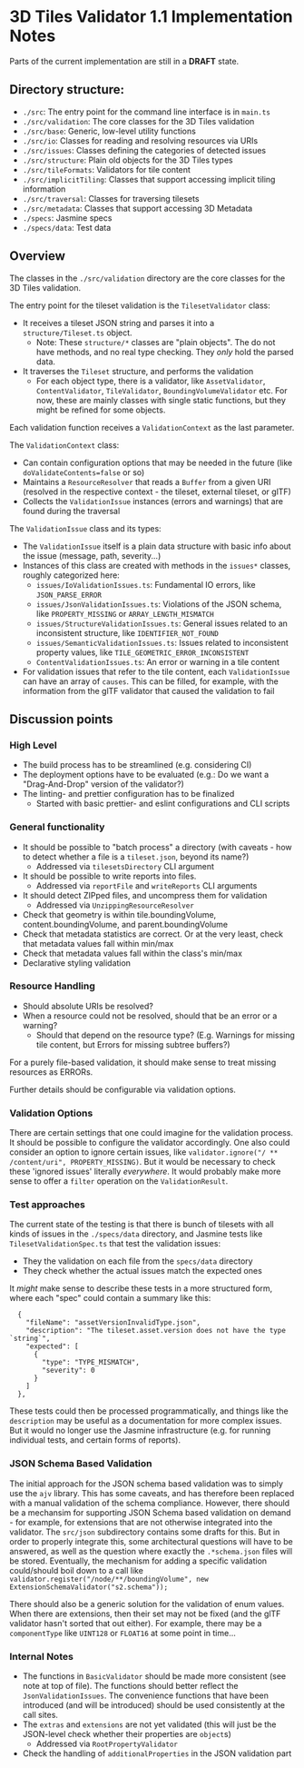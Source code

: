 # 3D Tiles Validator 1.1 Implementation Notes

Parts of the current implementation are still in a **DRAFT** state. 

## Directory structure:

- `./src`: The entry point for the command line interface is in `main.ts`
- `./src/validation`: The core classes for the 3D Tiles validation
- `./src/base`: Generic, low-level utility functions
- `./src/io`: Classes for reading and resolving resources via URIs
- `./src/issues`: Classes defining the categories of detected issues
- `./src/structure`: Plain old objects for the 3D Tiles types
- `./src/tileFormats`: Validators for tile content
- `./src/implicitTiling`: Classes that support accessing implicit tiling information
- `./src/traversal`: Classes for traversing tilesets
- `./src/metadata`: Classes that support accessing 3D Metadata
- `./specs`: Jasmine specs
- `./specs/data`: Test data

## Overview

The classes in the `./src/validation` directory are the core classes for the 3D Tiles validation. 

The entry point for the tileset validation is the `TilesetValidator` class:

- It receives a tileset JSON string and parses it into a `structure/Tileset.ts` object.
  - Note: These `structure/*` classes are "plain objects". The do not have methods, and no real type checking. They _only_ hold the parsed data.
- It traverses the `Tileset` structure, and performs the validation
  - For each object type, there is a validator, like `AssetValidator`, `ContentValidator`, `TileValidator`, `BoundingVolumeValidator` etc. For now, these are mainly classes with single static functions, but they might be refined for some objects.

Each validation function receives a `ValidationContext` as the last parameter. 

The `ValidationContext` class:

- Can contain configuration options that may be needed in the future (like `doValidateContents=false` or so)
- Maintains a `ResourceResolver` that reads a `Buffer` from a given URI (resolved in the respective context - the tileset, external tileset, or glTF)
- Collects the `ValidationIssue` instances (errors and warnings) that are found during the traversal

The `ValidationIssue` class and its types:

- The `ValidationIssue` itself is a plain data structure with basic info about the issue (message, path, severity...)
- Instances of this class are created with methods in the `issues*` classes, roughly categorized here:
  - `issues/IoValidationIssues.ts`: Fundamental IO errors, like `JSON_PARSE_ERROR`
  - `issues/JsonValidationIssues.ts`: Violations of the JSON schema, like `PROPERTY_MISSING` or `ARRAY_LENGTH_MISMATCH`
  - `issues/StructureValidationIssues.ts`: General issues related to an inconsistent structure, like `IDENTIFIER_NOT_FOUND` 
  - `issues/SemanticValidationIssues.ts`: Issues related to inconsistent property values, like `TILE_GEOMETRIC_ERROR_INCONSISTENT` 
  - `ContentValidationIssues.ts`: An error or warning in a tile content
- For validation issues that refer to the tile content, each `ValidationIssue` can have an array of `causes`. This can be filled, for example, with the information from the glTF validator that caused the validation to fail

## Discussion points

### High Level

- The build process has to be streamlined (e.g. considering CI)
- The deployment options have to be evaluated (e.g.: Do we want a "Drag-And-Drop" version of the validator?)
- The linting- and prettier configuration has to be finalized
  - Started with basic prettier- and eslint configurations and CLI scripts

### General functionality

- It should be possible to "batch process" a directory (with caveats - how to detect whether a file is a `tileset.json`, beyond its name?)
  - Addressed via `tilesetsDirectory` CLI argument
- It should be possible to write reports into files.
  - Addressed via `reportFile` and `writeReports` CLI arguments
- It should detect ZIPped files, and uncompress them for validation
  - Addressed via `UnzippingResourceResolver`
- Check that geometry is within tile.boundingVolume, content.boundingVolume, and parent.boundingVolume
- Check that metadata statistics are correct. Or at the very least, check that metadata values fall within min/max
- Check that metadata values fall within the class's min/max
- Declarative styling validation

### Resource Handling

- Should absolute URIs be resolved?
- When a resource could not be resolved, should that be an error or a warning?
  - Should that depend on the resource type? (E.g. Warnings for missing tile content, but Errors for missing subtree buffers?)

For a purely file-based validation, it should make sense to treat missing resources as ERRORs. 

Further details should be configurable via validation options.


### Validation Options

There are certain settings that one could imagine for the validation process. It should be possible to configure the validator accordingly. One also could consider an option to ignore certain issues, like `validator.ignore("/ ** /content/uri", PROPERTY_MISSING)`. But it would be necessary to check these 'ignored issues' literally _everywhere_. It would probably make more sense to offer a `filter` operation on the `ValidationResult`. 

### Test approaches 

The current state of the testing is that there is bunch of tilesets with all kinds of issues in the `./specs/data` directory, and Jasmine tests like `TilesetValidationSpec.ts` that test the validation issues:
- They the validation on each file from the `specs/data` directory
- They check whether the actual issues match the expected ones

It _might_ make sense to describe these tests in a more structured form, where each "spec" could contain a summary like this:
```
  {
    "fileName": "assetVersionInvalidType.json",
    "description": "The tileset.asset.version does not have the type `string`",
    "expected": [
      {
        "type": "TYPE_MISMATCH",
        "severity": 0
      }
    ]
  },
```
These tests could then be processed programmatically, and things like the `description` may be useful as a documentation for more complex issues. But it would no longer use the Jasmine infrastructure (e.g. for running individual tests, and certain forms of reports). 


### JSON Schema Based Validation

The initial approach for the JSON schema based validation was to simply use the `ajv` library. This has some caveats, and has therefore been replaced with a manual validation of the schema compliance. However, there should be a mechansim for supporting JSON Schema based validation on demand - for example, for extensions that are not otherwise integrated into the validator. The `src/json` subdirectory contains some drafts for this. But in order to properly integrate this, some architectural questions will have to be answered, as well as the question where exactly the `.*schema.json` files will be stored. Eventually, the mechanism for adding a specific validation could/should boil down to a call like `validator.register("/node/**/boundingVolume", new ExtensionSchemaValidator("s2.schema"));`

There should also be a generic solution for the validation of enum values. When there are extensions, then their set may not be fixed (and the glTF validator hasn't sorted that out either). For example, there may be a `componentType` like `UINT128` or `FLOAT16` at some point in time...


### Internal Notes

- The functions in `BasicValidator` should be made more consistent (see note at top of file). The functions should better reflect the `JsonValidationIssues`. The convenience functions that have been introduced (and will be introduced) should be used consistently at the call sites.
- The `extras` and `extensions` are not yet validated (this will just be the JSON-level check whether their properties are `object`s)
  - Addressed via `RootPropertyValidator`
- Check the handling of `additionalProperties` in the JSON validation part
